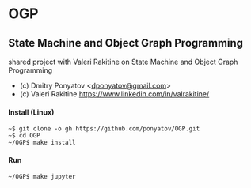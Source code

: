 #  OGP
## State Machine and Object Graph Programming

shared project with Valeri Rakitine on State Machine and Object Graph Programming

* (c) Dmitry Ponyatov <<dponyatov@gmail.com>>
* (c) Valeri Rakitine https://www.linkedin.com/in/valrakitine/

#### Install (Linux)

```
~$ git clone -o gh https://github.com/ponyatov/OGP.git
~$ cd OGP
~/OGP$ make install
```

#### Run

```
~/OGP$ make jupyter
```
